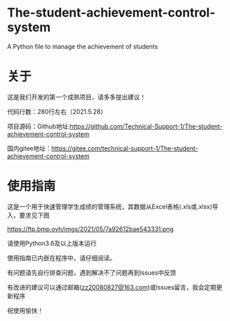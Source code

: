 # The-student-achievement-control-system
A Python file to manage the achievement of students 

# 关于

这是我们开发的第一个成熟项目，请多多提出建议！

代码行数：280行左右（2021.5.28）

项目源码：Github地址:https://github.com/Technical-Support-1/The-student-achievement-control-system

国内gitee地址：https://gitee.com/technical-support-1/The-student-achievement-control-system

# 使用指南
这是一个用于快速管理学生成绩的管理系统，其数据从Excel表格(.xls或.xlsx)导入，要求见下图

https://ftp.bmp.ovh/imgs/2021/05/7a92612bae543331.png

请使用Python3.6及以上版本运行

使用指南已内嵌在程序中，请仔细阅读。

有问题请先自行排查问题，遇到解决不了问题再到Issues中反馈

有改进的建议可以通过邮箱(zz20080827@163.com)或Issues留言，我会定期更新程序

祝使用愉快！
